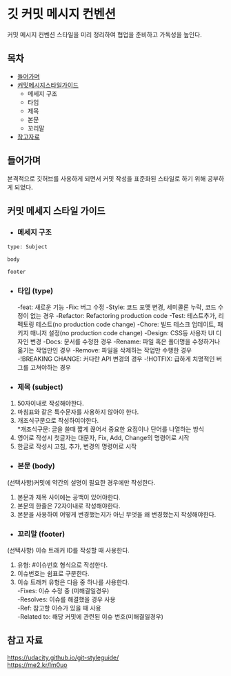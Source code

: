 # 깃 커밋 메시지 컨벤션

커밋 메시지 컨벤션 스타일을 미리 정리하여 협업을 준비하고 가독성을 높인다.

## 목차

- [들어가며](#들어가며)
- [커밋메시지스타일가이드](#커밋-메세지-스타일-가이드)
  - 메세지 구조
  - 타입
  - 제목
  - 본문
  - 꼬리말
- [참고자료](#참고-자료)

## 들어가며

본격적으로 깃허브를 사용하게 되면서 커밋 작성을 표준화된 스타일로 하기 위해 공부하게 되었다.

## 커밋 메세지 스타일 가이드

- ### 메세지 구조

```sh
type: Subject

body

footer
```

- ### 타입 (type)

  -feat: 새로운 기능 
   -Fix: 버그 수정 
   -Style: 코드 포맷 변경, 세미콜론 누락, 코드 수정이 없는 경우 
   -Refactor: Refactoring production code 
   -Test: 테스트추가, 리펙토링 테스트(no production code change) 
   -Chore: 빌드 테스크 업데이트, 패키지 매니저 설정(no production code change) 
   -Design: CSS등 사용자 UI 디자인 변경 
   -Docs: 문서를 수정한 경우 
   -Rename: 파일 혹은 폴더명을 수정하거나 옮기는 작업만인 경우 
   -Remove: 파일을 삭제하는 작업만 수행한 경우 
   -!BREAKING CHANGE: 커다란 API 변경의 경우 
   -!HOTFIX: 급하게 치명적인 버그를 고쳐야하는 경우  
  
- ### 제목 (subject)

1. 50자이내로 작성해야한다.
2. 마침표와 같은 특수문자를 사용하지 않아야 한다.
3. 개조식구문으로 작성하여야한다.  
   \*개조식구문: 글을 쓸때 짧게 끊어서 중요한 요점이나 단어를 나열하는 방식
4. 영어로 작성시 첫글자는 대문자, Fix, Add, Change의 명령어로 시작
5. 한글로 작성시 고침, 추가, 변경의 명령어로 시작

- ### 본문 (body)

(선택사항)커밋에 약간의 설명이 필요한 경우에만 작성한다.

1. 본문과 제목 사이에는 공백이 있어야한다.
2. 본문의 한줄은 72자이내로 작성해야한다.
3. 본문을 사용하여 어떻게 변경했는지가 아닌 무엇을 왜 변경했는지 작성해야한다.

- ### 꼬리말 (footer)

(선택사항) 이슈 트래커 ID를 작성할 때 사용한다.

1. 유형: #이슈번호 형식으로 작성한다.
2. 이슈번호는 쉼표로 구분한다.
3. 이슈 트래커 유형은 다음 중 하나를 사용한다.  
   -Fixes: 이슈 수정 중 (미해결일경우)  
   -Resolves: 이슈를 해결했을 경우 사용  
   -Ref: 참고할 이슈가 있을 때 사용  
   -Related to: 해당 커밋에 관련된 이슈 번호(미해결일경우)

## 참고 자료

https://udacity.github.io/git-styleguide/  
https://me2.kr/lm0uo
